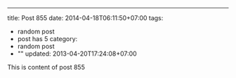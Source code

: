 ---
title: Post 855
date: 2014-04-18T06:11:50+07:00
tags:
  - random post
  - post has 5
category:
  - random post
  - ""
updated: 2013-04-20T17:24:08+07:00

This is content of post 855